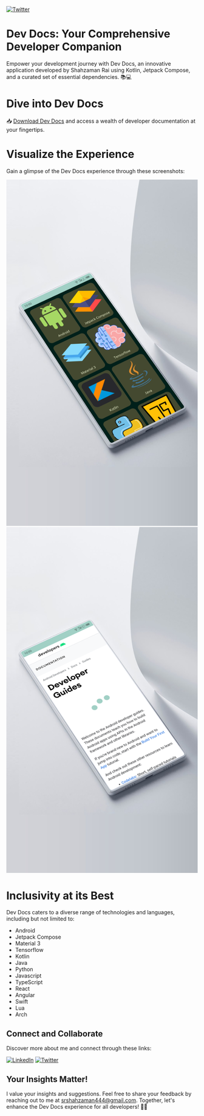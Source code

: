 [![Twitter](https://img.shields.io/twitter/follow/srZamanRai?label=Follow%20%7C%20Shahzaman&style=social)](https://twitter.com/SrZamanRai)

# Dev Docs: Your Comprehensive Developer Companion
Empower your development journey with Dev Docs, an innovative application developed by Shahzaman Rai using Kotlin, Jetpack Compose, and a curated set of essential dependencies. 📚💻

# Dive into Dev Docs
📥 [Download Dev Docs](https://github.com/ShahzamanRai/Dev_Docs/releases/download/Release/DevDocs1.0.apk) and access a wealth of developer documentation at your fingertips.

# Visualize the Experience
Gain a glimpse of the Dev Docs experience through these screenshots:

![Main Screen](https://github.com/ShahzamanRai/Dev_Docs/blob/master/screenshots/DevAppMain.png)
![Document View](https://github.com/ShahzamanRai/Dev_Docs/blob/master/screenshots/DevAppView.png)

# Inclusivity at its Best
Dev Docs caters to a diverse range of technologies and languages, including but not limited to:

* Android
* Jetpack Compose
* Material 3
* Tensorflow
* Kotlin
* Java
* Python
* Javascript
* TypeScript
* React
* Angular
* Swift
* Lua
* Arch

## Connect and Collaborate
Discover more about me and connect through these links:

[![LinkedIn](https://img.shields.io/badge/linkedin-0A66C2?style=for-the-badge&logo=linkedin&logoColor=white)](https://www.linkedin.com/in/shah-zaman-rai/)
[![Twitter](https://img.shields.io/badge/twitter-1DA1F2?style=for-the-badge&logo=twitter&logoColor=white)](https://twitter.com/srZamanRai)

## Your Insights Matter!
I value your insights and suggestions. Feel free to share your feedback by reaching out to me at srshahzaman444@gmail.com. Together, let's enhance the Dev Docs experience for all developers! 📖🚀
